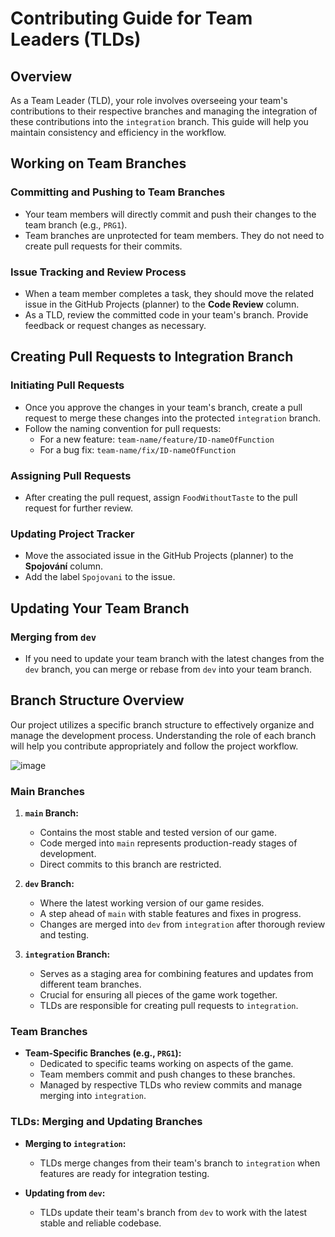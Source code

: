# Contributing Guide for Team Leaders (TLDs)

## Overview

As a Team Leader (TLD), your role involves overseeing your team's contributions to their respective branches and managing the integration of these contributions into the `integration` branch. This guide will help you maintain consistency and efficiency in the workflow.

## Working on Team Branches

### Committing and Pushing to Team Branches

- Your team members will directly commit and push their changes to the team branch (e.g., `PRG1`).
- Team branches are unprotected for team members. They do not need to create pull requests for their commits.

### Issue Tracking and Review Process

- When a team member completes a task, they should move the related issue in the GitHub Projects (planner) to the **Code Review** column.
- As a TLD, review the committed code in your team's branch. Provide feedback or request changes as necessary.

## Creating Pull Requests to Integration Branch

### Initiating Pull Requests

- Once you approve the changes in your team's branch, create a pull request to merge these changes into the protected `integration` branch.
- Follow the naming convention for pull requests:
  - For a new feature: `team-name/feature/ID-nameOfFunction`
  - For a bug fix: `team-name/fix/ID-nameOfFunction`

### Assigning Pull Requests

- After creating the pull request, assign `FoodWithoutTaste` to the pull request for further review.

### Updating Project Tracker

- Move the associated issue in the GitHub Projects (planner) to the **Spojování** column.
- Add the label `Spojovani` to the issue.

## Updating Your Team Branch

### Merging from `dev`

- If you need to update your team branch with the latest changes from the `dev` branch, you can merge or rebase from `dev` into your team branch.

## Branch Structure Overview

Our project utilizes a specific branch structure to effectively organize and manage the development process. Understanding the role of each branch will help you contribute appropriately and follow the project workflow.

![image](https://github.com/itc-21-25/3itcTeamGame/assets/102674544/c78281ac-5fc9-47bc-a669-c663b38c2e3f)

### Main Branches

1. **`main` Branch:**
   - Contains the most stable and tested version of our game.
   - Code merged into `main` represents production-ready stages of development.
   - Direct commits to this branch are restricted.

2. **`dev` Branch:**
   - Where the latest working version of our game resides.
   - A step ahead of `main` with stable features and fixes in progress.
   - Changes are merged into `dev` from `integration` after thorough review and testing.

3. **`integration` Branch:**
   - Serves as a staging area for combining features and updates from different team branches.
   - Crucial for ensuring all pieces of the game work together.
   - TLDs are responsible for creating pull requests to `integration`.

### Team Branches

- **Team-Specific Branches (e.g., `PRG1`):**
  - Dedicated to specific teams working on aspects of the game.
  - Team members commit and push changes to these branches.
  - Managed by respective TLDs who review commits and manage merging into `integration`.

### TLDs: Merging and Updating Branches

- **Merging to `integration`:**
  - TLDs merge changes from their team's branch to `integration` when features are ready for integration testing.

- **Updating from `dev`:**
  - TLDs update their team's branch from `dev` to work with the latest stable and reliable codebase.
